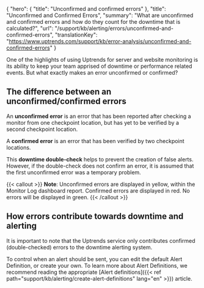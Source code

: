 {
  "hero": {
    "title": "Unconfirmed and confirmed errors"
  },
  "title": "Unconfirmed and Confirmed Errors",
  "summary": "What are unconfirmed and confirmed errors and how do they count for the downtime that is calculated?",
  "url": "/support/kb/alerting/errors/unconfirmed-and-confirmed-errors",
  "translationKey": "https://www.uptrends.com/support/kb/error-analysis/unconfirmed-and-confirmed-errors"
}

One of the highlights of using Uptrends for server and website monitoring is its ability to keep your team apprised of downtime or performance related events. But what exactly makes an error unconfirmed or confirmed?

## The difference between an unconfirmed/confirmed errors

An **unconfirmed error** is an error that has been reported after checking a monitor from one checkpoint location, but has yet to be verified by a second checkpoint location.

A **confirmed error** is an error that has been verified by two checkpoint locations.

This **downtime double-check** helps to prevent the creation of false alerts. However, if the double-check does not confirm an error, it is assumed that the first unconfirmed error was a temporary problem.

{{< callout >}}
**Note**: Unconfirmed errors are displayed in yellow, within the Monitor Log dashboard report. Confirmed errors are displayed in red. No errors will be displayed in green.
{{< /callout >}}

## How errors contribute towards downtime and alerting

It is important to note that the Uptrends service only contributes confirmed (double-checked) errors to the downtime alerting system.

To control when an alert should be sent, you can edit the default Alert Definition, or create your own. To learn more about Alert Definitions, we recommend reading the appropriate [Alert definitions]({{< ref path="support/kb/alerting/create-alert-definitions" lang="en" >}}) article.
